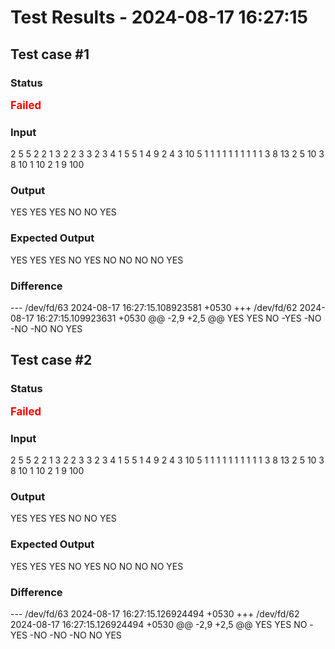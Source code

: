 # Test Results - 2024-08-17 16:27:15
## Test case #1

### Status
<span style="color:red; font-weight:bold; font-size:larger;">Failed</span>

### Input
2
5 5
2 2 1 3 2
2 3 3
2 3 4
1 5 5
1 4 9
2 4 3
10 5
1 1 1 1 1 1 1 1 1 1
3 8 13
2 5 10
3 8 10
1 10 2
1 9 100


### Output
YES
YES
YES
NO
NO
YES

### Expected Output
YES
YES
YES
NO
YES
NO
NO
NO
NO
YES

### Difference
--- /dev/fd/63	2024-08-17 16:27:15.108923581 +0530
+++ /dev/fd/62	2024-08-17 16:27:15.109923631 +0530
@@ -2,9 +2,5 @@
 YES
 YES
 NO
-YES
-NO
-NO
-NO
 NO
 YES

## Test case #2

### Status
<span style="color:red; font-weight:bold; font-size:larger;">Failed</span>

### Input
2
5 5
2 2 1 3 2
2 3 3
2 3 4
1 5 5
1 4 9
2 4 3
10 5
1 1 1 1 1 1 1 1 1 1
3 8 13
2 5 10
3 8 10
1 10 2
1 9 100


### Output
YES
YES
YES
NO
NO
YES

### Expected Output
YES
YES
YES
NO
YES
NO
NO
NO
NO
YES

### Difference
--- /dev/fd/63	2024-08-17 16:27:15.126924494 +0530
+++ /dev/fd/62	2024-08-17 16:27:15.126924494 +0530
@@ -2,9 +2,5 @@
 YES
 YES
 NO
-YES
-NO
-NO
-NO
 NO
 YES

